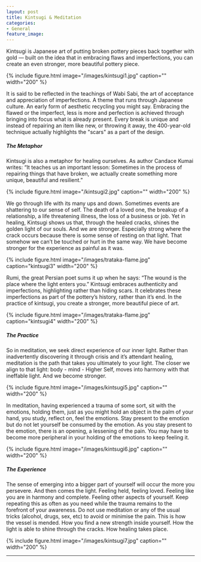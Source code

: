 ```yaml
---
layout: post
title: Kintsugi & Meditation
categories:
- General
feature_image: 
---
```


Kintsugi is Japanese art of putting broken pottery pieces back together with gold — built on the idea that in embracing flaws and imperfections, you can create an even stronger, more beautiful pottery piece. 

{% include figure.html image="/images/kintsugi1.jpg" caption="" width="200" %}

It is said to be reflected in the teachings of Wabi Sabi, the art of acceptance and appreciation of imperfections. A theme that runs through Japanese culture. An early form of aesthetic recycling you might say. Embracing the flawed or the imperfect, less is more and perfection is achieved through bringing into focus what is already present. Every break is unique and instead of repairing an item like new, or throwing it away, the 400-year-old technique actually highlights the "scars" as a part of the design. 

##### The Metaphor
Kintsugi is also a metaphor for healing ourselves. As author Candace Kumai writes: “It teaches us an important lesson: Sometimes in the process of repairing things that have broken, we actually create something more unique, beautiful and resilient.”

{% include figure.html image="/kintsugi2.jpg" caption="" width="200" %}

We go through life with its many ups and down. Sometimes events are shattering to our sense of self. The death of a loved one, the breakup of a relationship, a life threatening illness, the loss of a business or job. Yet in healing, Kintsugi shows us that, through the healed cracks, shines the golden light of our souls. And we are stronger. Especially strong where the crack occurs because there is some sense of resting on that light. That somehow we can’t be touched or hurt in the same way. We have become stronger for the experience as painful as it was.

{% include figure.html image="/images/trataka-flame.jpg" caption="kintsugi3" width="200" %}

Rumi, the great Persian poet sums it up when he says: “The wound is the place where the light enters you.” Kintsugi embraces authenticity and imperfections, highlighting rather than hiding scars. It celebrates these imperfections as part of the pottery’s history, rather than it’s end. In the practice of kintsugi, you create a stronger, more beautiful piece of art.

{% include figure.html image="/images/trataka-flame.jpg" caption="kintsugi4" width="200" %}

##### The Practice
So in meditation, we seek direct experience of our inner light. Rather than inadvertently discovering it through crisis and it’s attendant healing, meditation is the path that takes you ultimately to your light. The closer we align to that light: body - mind - Higher Self, moves into harmony with that ineffable light. And we become stronger.

{% include figure.html image="/images/kintsugi5.jpg" caption="" width="200" %}

In meditation, having experienced a trauma of some sort, sit with the emotions, holding them, just as you might hold an object in the palm of your hand, you study, reflect on, feel the emotions. Stay present to the emotion but do not let yourself be consumed by the emotion. As you stay present to the emotion, there is an opening, a lessening of the pain. You may have to become more peripheral in your holding of the emotions to keep feeling it.

{% include figure.html image="/images/kintsugi6.jpg" caption="" width="200" %}

##### The Experience
The sense of emerging into a bigger part of yourself will occur the more you persevere. And then comes the light. Feeling held, feeling loved. Feeling like you are in harmony and complete. Feeling other aspects of yourself. Keep repeating this as often as you need while the trauma remains to the forefront of your awareness. Do not use meditation or any of the usual tricks (alcohol, drugs, sex, etc) to avoid or minimise the pain. This is how the vessel is mended. How you find a new strength inside yourself. How the light is able to shine through the cracks. How healing takes place. 

{% include figure.html image="/images/kintsugi7.jpg" caption="" width="200" %}

---
